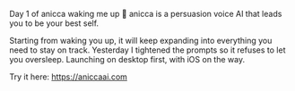 Day 1 of anicca waking me up 🌅
anicca is a persuasion voice AI that leads you to be your best self.

Starting from waking you up, it will keep expanding into everything you need to stay on track. Yesterday I tightened the prompts so it refuses to let you oversleep. Launching on desktop first, with iOS on the way.

Try it here: https://aniccaai.com
